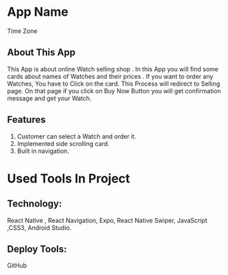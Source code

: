 # App Name
Time Zone

## About This App
This App is about online Watch selling shop . In this App
you will find some cards about names of Watches and their
prices . If you want to order any Watches, You have to Click
on the card. This Process will redirect to Selling page. On
that page if you click on Buy Now Button you will get
confirmation message and get your Watch.

## Features
1. Customer can select a Watch and order it.
2. Implemented side scrolling card.
3. Built in navigation.

# Used Tools In Project
## Technology:
React Native , React Navigation, Expo, React Native Swiper,
JavaScript ,CSS3, Android Studio.

## Deploy Tools:
GitHub
